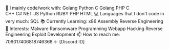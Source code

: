 🔭 I mainly code/work with:
Golang
Python
C
Golang
PHP 
C  
C++
C#
NET
JS
Python
RUBY
PHP
HTML
💻 Languages that I don't code in very much:
SQL
📚 Currently Learning:
x86 Assembly
Reverse Engineering
📱 Interests:
Malware
Ransomware
Programming
Webapp Hacking
Reverse Engineering
Exploit Development
📫 How to reach me: 709017406818746368 <- [Discord ID]


